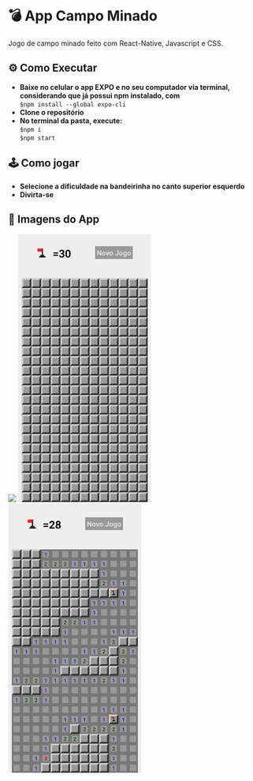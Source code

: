 # 💣 App Campo Minado
Jogo de campo minado feito com React-Native, Javascript e CSS.

## ⚙ Como Executar
  * **Baixe no celular o app EXPO e no seu computador via terminal, considerando que já possui npm instalado, com** </br>
			```$npm install --global expo-cli```
  * **Clone o repositório**
  * **No terminal da pasta, execute:** </br>
  		```$npm i ```   </br>
			```$npm start ```
## 🕹 Como jogar
  * **Selecione a dificuldade na bandeirinha no canto superior esquerdo**
  * **Divirta-se**
  
## 📱 Imagens do App
<span>
	<img src="https://github.com/caiovictors/Imagens-repositorios/blob/master/Campo%20Minado%20imgs/20200915_204441.jpg.jpg" width="270" heigth="480">
	<img src="https://github.com/caiovictors/Imagens-repositorios/blob/master/Campo%20Minado%20imgs/20200915_204455.jpg" width="270" heigth="480">
	<img src="https://github.com/caiovictors/Imagens-repositorios/blob/master/Campo%20Minado%20imgs/20200915_204421.jpg" width="270" heigth="480">
</span>
  
  

